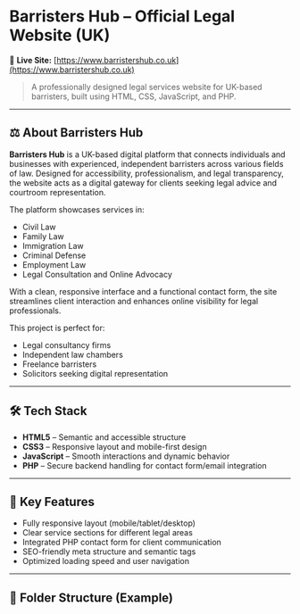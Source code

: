 # Barristers Hub – Official Legal Website (UK)

🔗 **Live Site:** [https://www.barristershub.co.uk](https://www.barristershub.co.uk)

> A professionally designed legal services website for UK-based barristers, built using HTML, CSS, JavaScript, and PHP.

---

## ⚖️ About Barristers Hub

**Barristers Hub** is a UK-based digital platform that connects individuals and businesses with experienced, independent barristers across various fields of law. Designed for accessibility, professionalism, and legal transparency, the website acts as a digital gateway for clients seeking legal advice and courtroom representation.

The platform showcases services in:

- Civil Law
- Family Law
- Immigration Law
- Criminal Defense
- Employment Law
- Legal Consultation and Online Advocacy

With a clean, responsive interface and a functional contact form, the site streamlines client interaction and enhances online visibility for legal professionals.

This project is perfect for:
- Legal consultancy firms
- Independent law chambers
- Freelance barristers
- Solicitors seeking digital representation

---

## 🛠️ Tech Stack

- **HTML5** – Semantic and accessible structure
- **CSS3** – Responsive layout and mobile-first design
- **JavaScript** – Smooth interactions and dynamic behavior
- **PHP** – Secure backend handling for contact form/email integration

---

## 🚀 Key Features

- Fully responsive layout (mobile/tablet/desktop)
- Clear service sections for different legal areas
- Integrated PHP contact form for client communication
- SEO-friendly meta structure and semantic tags
- Optimized loading speed and user navigation

---

## 📁 Folder Structure (Example)

